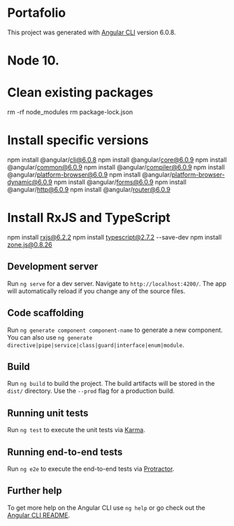 # Portafolio

This project was generated with [Angular CLI](https://github.com/angular/angular-cli) version 6.0.8.

# Node 10.

# Clean existing packages
rm -rf node_modules
rm package-lock.json

# Install specific versions
npm install @angular/cli@6.0.8
npm install @angular/core@6.0.9
npm install @angular/common@6.0.9
npm install @angular/compiler@6.0.9
npm install @angular/platform-browser@6.0.9
npm install @angular/platform-browser-dynamic@6.0.9
npm install @angular/forms@6.0.9
npm install @angular/http@6.0.9
npm install @angular/router@6.0.9

# Install RxJS and TypeScript
npm install rxjs@6.2.2
npm install typescript@2.7.2 --save-dev
npm install zone.js@0.8.26

## Development server

Run `ng serve` for a dev server. Navigate to `http://localhost:4200/`. The app will automatically reload if you change any of the source files.

## Code scaffolding

Run `ng generate component component-name` to generate a new component. You can also use `ng generate directive|pipe|service|class|guard|interface|enum|module`.

## Build

Run `ng build` to build the project. The build artifacts will be stored in the `dist/` directory. Use the `--prod` flag for a production build.

## Running unit tests

Run `ng test` to execute the unit tests via [Karma](https://karma-runner.github.io).

## Running end-to-end tests

Run `ng e2e` to execute the end-to-end tests via [Protractor](http://www.protractortest.org/).

## Further help

To get more help on the Angular CLI use `ng help` or go check out the [Angular CLI README](https://github.com/angular/angular-cli/blob/master/README.md).

